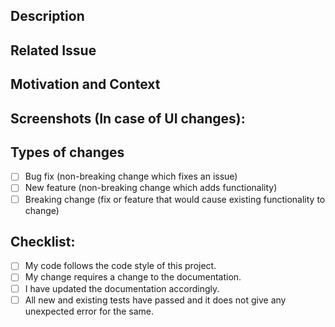 <!--- Provide a suitable title for the changes you have done -->

## Description
<!--- Describe your changes in detail -->

## Related Issue
<!--- It is recommended to open a relevant issue and discuss with the community first -->
<!--- If fixing a bug, there should be an issue describing it with steps to reproduce -->
<!--- Please link to the issue here: -->

## Motivation and Context
<!--- Why is this change required? What major problems does it solve? -->

## Screenshots (In case of UI changes):
<!--- Please use screenshots in case of showing changes to the UI -->

## Types of changes
<!--- What types of changes does your code introduce? Put an `x` in all the boxes that apply: -->
- [ ] Bug fix (non-breaking change which fixes an issue)
- [ ] New feature (non-breaking change which adds functionality)
- [ ] Breaking change (fix or feature that would cause existing functionality to change)

## Checklist:
<!--- Go over all the following points, and put an `x` in all the boxes that apply. -->
<!--- If you're unsure about any of these, don't hesitate to ask. We're here to help! -->
- [ ] My code follows the code style of this project.
- [ ] My change requires a change to the documentation.
- [ ] I have updated the documentation accordingly.
- [ ] All new and existing tests have passed and it does not give any unexpected error for the same.

<!--- Note: This template is not strictly to be bound about, if you feel to give additional info, please go ahead -->